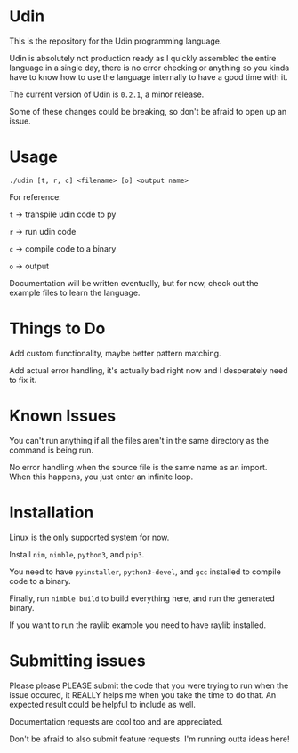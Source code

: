 # Udin
This is the repository for the Udin programming language.

Udin is absolutely not production ready as I quickly assembled the entire language in a single day, there is no error checking or anything so you kinda have to know how to use the language internally to have a good time with it.

The current version of Udin is `0.2.1`, a minor release.

Some of these changes could be breaking, so don't be afraid to open up an issue.

# Usage
`./udin [t, r, c] <filename> [o] <output name>`

For reference:

`t` -> transpile udin code to py

`r` -> run udin code

`c` -> compile code to a binary

`o` -> output

Documentation will be written eventually, but for now, check out the example files to learn the language.

# Things to Do
Add custom functionality, maybe better pattern matching.

Add actual error handling, it's actually bad right now and I desperately need to fix it.

# Known Issues
You can't run anything if all the files aren't in the same directory as the command is being run.

No error handling when the source file is the same name as an import. When this happens, you just enter an infinite loop.

# Installation
Linux is the only supported system for now.

Install `nim`, `nimble`, `python3`, and `pip3`.

You need to have `pyinstaller`, `python3-devel`, and `gcc` installed to compile code to a binary.

Finally, run `nimble build` to build everything here, and run the generated binary.

If you want to run the raylib example you need to have raylib installed.

# Submitting issues
Please please PLEASE submit the code that you were trying to run when the issue occured, it REALLY helps me when you take the time to do that. An expected result could be helpful to include as well.

Documentation requests are cool too and are appreciated.

Don't be afraid to also submit feature requests. I'm running outta ideas here!
